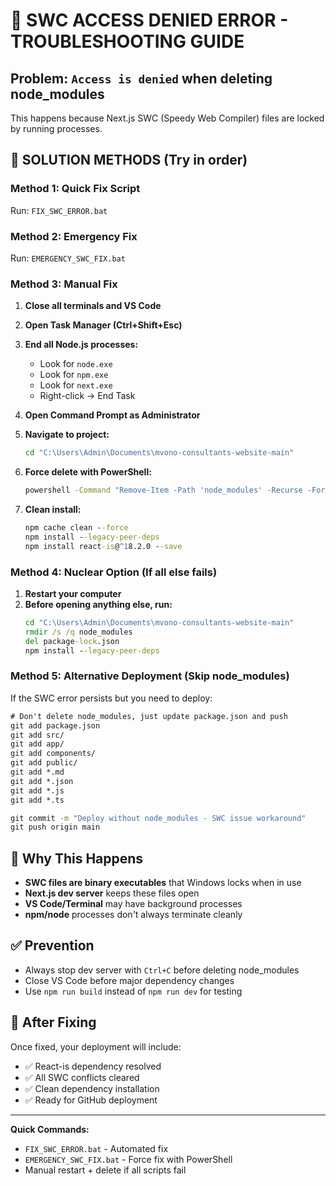 # 🚨 SWC ACCESS DENIED ERROR - TROUBLESHOOTING GUIDE

## Problem: `Access is denied` when deleting node_modules

This happens because Next.js SWC (Speedy Web Compiler) files are locked by running processes.

## 🔧 SOLUTION METHODS (Try in order)

### Method 1: Quick Fix Script
Run: `FIX_SWC_ERROR.bat`

### Method 2: Emergency Fix
Run: `EMERGENCY_SWC_FIX.bat`

### Method 3: Manual Fix

1. **Close all terminals and VS Code**
2. **Open Task Manager (Ctrl+Shift+Esc)**
3. **End all Node.js processes:**
   - Look for `node.exe`
   - Look for `npm.exe` 
   - Look for `next.exe`
   - Right-click → End Task

4. **Open Command Prompt as Administrator**
5. **Navigate to project:**
   ```cmd
   cd "C:\Users\Admin\Documents\mvono-consultants-website-main"
   ```

6. **Force delete with PowerShell:**
   ```cmd
   powershell -Command "Remove-Item -Path 'node_modules' -Recurse -Force"
   ```

7. **Clean install:**
   ```cmd
   npm cache clean --force
   npm install --legacy-peer-deps
   npm install react-is@^18.2.0 --save
   ```

### Method 4: Nuclear Option (If all else fails)

1. **Restart your computer**
2. **Before opening anything else, run:**
   ```cmd
   cd "C:\Users\Admin\Documents\mvono-consultants-website-main"
   rmdir /s /q node_modules
   del package-lock.json
   npm install --legacy-peer-deps
   ```

### Method 5: Alternative Deployment (Skip node_modules)

If the SWC error persists but you need to deploy:

```cmd
# Don't delete node_modules, just update package.json and push
git add package.json
git add src/
git add app/
git add components/
git add public/
git add *.md
git add *.json
git add *.js
git add *.ts

git commit -m "Deploy without node_modules - SWC issue workaround"
git push origin main
```

## 🎯 Why This Happens

- **SWC files are binary executables** that Windows locks when in use
- **Next.js dev server** keeps these files open
- **VS Code/Terminal** may have background processes
- **npm/node** processes don't always terminate cleanly

## ✅ Prevention

- Always stop dev server with `Ctrl+C` before deleting node_modules
- Close VS Code before major dependency changes
- Use `npm run build` instead of `npm run dev` for testing

## 🚀 After Fixing

Once fixed, your deployment will include:
- ✅ React-is dependency resolved
- ✅ All SWC conflicts cleared
- ✅ Clean dependency installation
- ✅ Ready for GitHub deployment

---

**Quick Commands:**
- `FIX_SWC_ERROR.bat` - Automated fix
- `EMERGENCY_SWC_FIX.bat` - Force fix with PowerShell
- Manual restart + delete if all scripts fail
